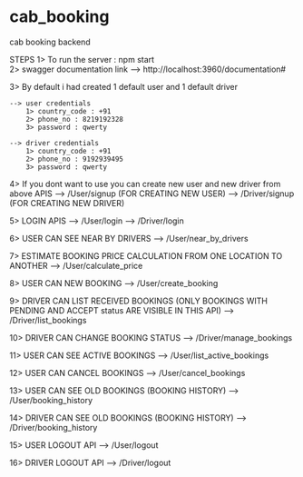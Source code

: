 # cab_booking
cab booking backend

STEPS
1> To run the server : npm start      
2> swagger documentation link --> http://localhost:3960/documentation# 

3> By default i had created 1 default user and 1 default driver       

    --> user credentials
        1> country_code : +91
        2> phone_no : 8219192328
        3> password : qwerty

    --> driver credentials
        1> country_code : +91
        2> phone_no : 9192939495
        3> password : qwerty
    
4> If you dont want to use you can create new user and new driver from above APIS
    --> /User/signup     (FOR CREATING NEW USER)
    --> /Driver/signup   (FOR CREATING NEW DRIVER)

5> LOGIN APIS
    --> /User/login
    --> /Driver/login

6> USER CAN SEE NEAR BY DRIVERS
    --> /User/near_by_drivers

7> ESTIMATE BOOKING PRICE CALCULATION FROM ONE LOCATION TO ANOTHER
    --> /User/calculate_price

8> USER CAN NEW BOOKING
    --> /User/create_booking

9> DRIVER CAN LIST RECEIVED BOOKINGS (ONLY BOOKINGS WITH PENDING AND ACCEPT status ARE VISIBLE IN THIS API)
    --> /Driver/list_bookings

10> DRIVER CAN CHANGE BOOKING STATUS 
    --> /Driver/manage_bookings

11> USER CAN SEE ACTIVE BOOKINGS 
    --> /User/list_active_bookings

12> USER CAN CANCEL BOOKINGS
    --> /User/cancel_bookings

13> USER CAN SEE OLD BOOKINGS (BOOKING HISTORY)
    --> /User/booking_history

14> DRIVER CAN SEE OLD BOOKINGS (BOOKING HISTORY)
    --> /Driver/booking_history

15> USER LOGOUT API
    --> /User/logout

16> DRIVER LOGOUT API
    --> /Driver/logout
